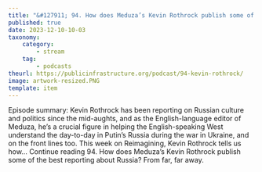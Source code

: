 ```yaml
---
title: "&#127911; 94. How does Meduza’s Kevin Rothrock publish some of the best reporting about Russia? From far, far away."
published: true
date: 2023-12-10-10-03
taxonomy:
    category:
        - stream
    tag:
        - podcasts
theurl: https://publicinfrastructure.org/podcast/94-kevin-rothrock/
image: artwork-resized.PNG
template: item
---
```


Episode summary: Kevin Rothrock has been reporting on Russian culture and politics since the mid-aughts, and as the English-language editor of Meduza, he&rsquo;s a crucial figure in helping the English-speaking West understand the day-to-day in Putin&rsquo;s Russia during the war in Ukraine, and on the front lines too. This week on Reimagining, Kevin Rothrock tells us how&hellip; Continue reading 94. How does Meduza&rsquo;s Kevin Rothrock publish some of the best reporting about Russia? From far, far away.
